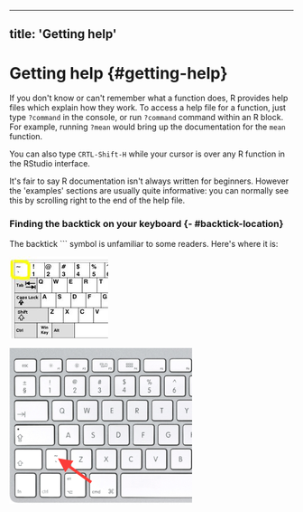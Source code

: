 
---
title: 'Getting help'
---




# Getting help {#getting-help}

If you don't know or can't remember what a function does, R provides help files which explain how they work.
To access a help file for a function, just type `?command` in the console, or run `?command` command within an R block. For example, running `?mean` would bring up the documentation for the `mean` function.

You can also type `CRTL-Shift-H` while your cursor is over any R function in the RStudio interface.

It's fair to say R documentation isn't always written for beginners. However the 'examples' sections are usually quite informative: you can normally see this by scrolling right to the end of the help file.







### Finding the backtick on your keyboard {- #backtick-location}


The backtick ``` symbol is unfamiliar to some readers. Here's where it is:


![On windows](media/backtick-windows-uk.png)

![On a Mac](media/backtick-mac-uk.png)
